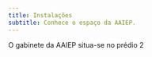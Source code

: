 ```yaml
---
title: Instalações
subtitle: Conhece o espaço da AAIEP.
---
```

O gabinete da AAIEP situa-se no prédio 2 